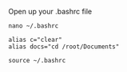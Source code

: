 Open up your .bashrc file
```
nano ~/.bashrc
```

```
alias c="clear"
alias docs="cd /root/Documents"
```
```
source ~/.bashrc
```
